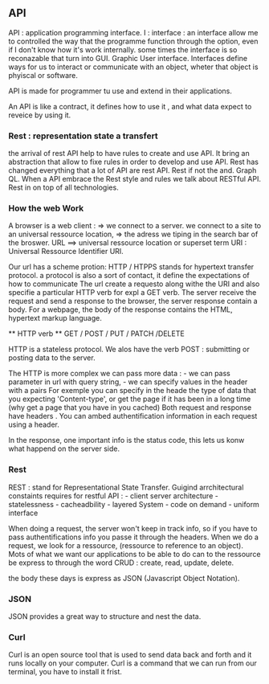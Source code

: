 ## API 

API : application programming interface. 
I : interface : an interface allow me to controlled the way that the programme function through the option, even if I don't know how it's work internally. 
some times the interface is so reconazable that turn into GUI. Graphic User interface. 
Interfaces define ways for us to interact or communicate with an object, wheter that object is phyiscal or software.


API is made for programmer tu use and extend in their applications. 

An API is like a contract, it defines how to use it , and what data expect to reveice by using it. 
### Rest : representation state a transfert
the arrival of rest API help to have rules to create and use API. It bring an abstraction that allow to fixe rules in order to develop and use API. Rest has changed everything that a lot of API are rest API. 
Rest if not the and. 
Graph QL. 
When a API embrace the Rest style and rules we talk about RESTful API. Rest in on top of all technologies. 

### How the web Work
A browser is a web client : => we connect to a server. we connect to a site to an universal ressource location, => the adress we tiping in the search bar of the broswer. 
URL ==> universal ressource location or superset term URI : Universal Ressource Identifier URI. 

Our url has a scheme protion: HTTP / HTPPS stands for hypertext transfer protocol. 
a protocol is also a sort of contact, it define the expectations of how to communicate
The url create a requesto along withe the URI and also specifie a particular HTTP verb  for expl a GET verb. The server receive the request and send a response to the browser, the server response contain a body. For a webpage, the body of the response contains the HTML, hypertext markup language. 

** HTTP verb **
GET / POST / PUT / PATCH /DELETE

HTTP is a stateless protocol. 
We alos have the verb POST : submitting or posting data to the server. 

The HTTP is more complex we can pass more data :
    - we can pass parameter in url with query string,
    - we can specify values in the header with a pairs 
For exemple you can specify in the heade the type of data that you expecting 'Content-type', or get the page if it has been in a long time (why get a page that you have in you cached)
Both request and response have headers . 
You can ambed authentification information in each request using a header. 

In the response, one important info is the status code, this lets us konw what happend on the server side. 

### Rest 
REST : stand for Representational State Transfer. 
Guigind arrchitectural constaints requires for restful API : 
    - client server architecture
    - statelessness
    - cacheadbility
    - layered System
    - code on demand
    - uniform interface

When doing a request, the server won't keep in track info, so if you have to pass authentifications info you passe it through the headers. 
When we do a request, we look for a ressource, (ressource to reference to an object). Mots of what we want our applications to be able to do can to the ressource be express to through the word CRUD : create, read, update, delete. 

the body these days is express as JSON (Javascript Object Notation). 
### JSON 
JSON provides a great way to structure and nest the data. 

### Curl 
Curl is an open source tool that is used to send data back and forth and it runs locally on your computer. 
Curl is a command that we can run from our terminal, you have to install it frist. 